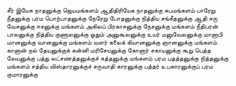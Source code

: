 
சீர் இயேசு நாதனுக்கு ஜெயமங்களம் ஆதிதிரியேக நாதனுக்கு சுபமங்களம்
பாரேறு நீதனுக்கு பரம பொற்பாதனுக்கு
நேரேறு போதனுக்கு நித்திய சங்கீதனுக்கு
ஆதி சரு வேசனுக்கு ஈசனுக்கு மங்களம்
அகிலப் பிரகாசனுக்கு நேசனுக்கு மங்களம்
நீதிபரன் பாலனுக்கு நித்திய குணாலனுக்கு
ஓதும் அனுகூலனுக்கு உயர் மனுவேலனுக்கு
மானாபி மானனுக்கு வானனுக்கு மங்களம்
வளர் கலைக் கியானனுக்கு ஞானனுக்கு மங்களம்
கானான் நல் தேயனுக்குக் கன்னி மரிசேயனுக்கு
கோனார் சகாயனுக்கு கூறு பெத்த லேயனுக்கு
பத்து லட்சணத்தனுக்குச் சுத்தனுக்கு மங்களம்
பரம பதத்தனுக்கு நித்தனுக்கு மங்களம்
சத்திய விஸ்தாரனுக்குச் சருவாதி காரனுக்கு
பத்தர் உபகாரனுக்குப் பரம குமாரனுக்கு


